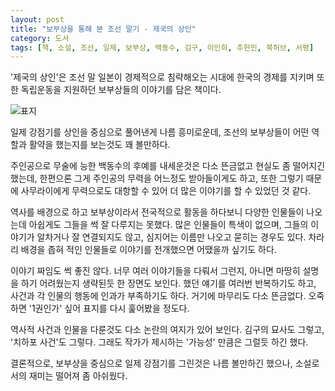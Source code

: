 ```yaml
---
layout: post
title: "보부상을 통해 본 조선 말기 - 제국의 상인"
category: 도서
tags: [책, 소설, 조선, 일제, 보부상, 백동수, 김구, 이인희, 추헌민, 북허브, 서평]
---
```


'제국의 상인'은
조선 말 일본이 경제적으로 침략해오는 시대에
한국의 경제를 지키며 또한 독립운동을 지원하던
보부상들의 이야기를 담은 책이다.

![표지](https://lh3.googleusercontent.com/-1jiLRMFBbZU/WmXjTGOGtDI/AAAAAAAAeDI/Ei_42F9slbghs7llXjT06Dj3YxJS9SJ0QCE0YBhgL/s480/merchant-of-empire-book.jpg)

일제 강점기를 상인을 중심으로 풀어낸게 나름 흥미로운데,
조선의 보부상들이 어떤 역할과 활약을 했는지를 보는것도 꽤 볼만하다.

주인공으로 무술에 능한 백동수의 후예를 내세운것은 다소 뜬금없고 현실도 좀 떨어지긴 했는데,
한편으론 그게 주인공의 무력을 어느정도 받아들이게도 하고,
또한 그렇기 때문에 사무라이에게 무력으로도 대항할 수 있어
더 많은 이야기를 할 수 있었던 것 같다.

역사를 배경으로 하고 보부상이라서 전국적으로 활동을 하다보니
다양한 인물들이 나오는데
아쉽게도 그들을 썩 잘 다루지는 못했다.
많은 인물들이 특색이 없으며,
그들의 이야기가 알차거나 잘 연결되지도 않고,
심지어는 이름만 나오고 묻히는 경우도 있다.
차라리 배경을 좁혀 적인 인물들로 이야기를 전개했으면 어땠을까 싶기도 하다.

이야기 짜임도 썩 좋진 않다.
너무 여러 이야기들을 다뤄서 그런지,
아니면 마땅히 설명을 하기 어려웠는지
생략된듯 한 장면도 보인다.
했던 얘기를 여러번 반복하기도 하고,
사건과 각 인물의 행동에 인과가 부족하기도 하다.
거기에 마무리도 다소 뜬금없다.
오죽하면 '1권인가' 싶어 표지를 다시 훑어봤을 정도다.

역사적 사건과 인물을 다룬것도 다소 논란의 여지가 있어 보인다.
김구의 묘사도 그렇고, '치하포 사건'도 그렇다.
그래도 작가가 제시하는 '가능성' 만큼은 그럴듯 하긴 했다.

결론적으로, 보부상을 중심으로 일제 강점기를 그린것은 나름 볼만하긴 했으나,
소설로서의 재미는 떨어져 좀 아쉬웠다.
